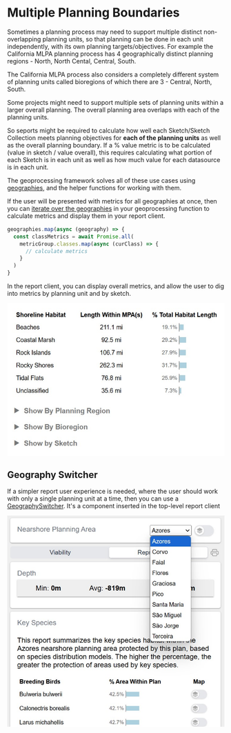 # Multiple Planning Boundaries

Sometimes a planning process may need to support multiple distinct non-overlapping planning units, so that planning can be done in each unit independently, with its own planning targets/objectives. For example the California MLPA planning process has 4 geographically distinct planning regions - North, North Cental, Central, South.

The California MLPA process also considers a completely different system of planning units called bioregions of which there are 3 - Central, North, South.

Some projects might need to support multiple sets of planning units within a larger overall planning. The overall planning area overlaps with each of the planning units.

So seports might be required to calculate how well each Sketch/Sketch Collection meets planning objectives for **each of the planning units** as well as the overall planning boundary. If a % value metric is to be calculated (value in sketch / value overall), this requires calculating what portion of each Sketch is in each unit as well as how much value for each datasource is in each unit.

The geoprocessing framework solves all of these use cases using [geographies](../concepts/Concepts.md#geographies), and the helper functions for working with them.

If the user will be presented with metrics for all geographies at once, then you can [iterate over the geographies](https://github.com/seasketch/california-reports/blob/main/src/functions/eelgrass.ts#L44) in your geoprocessing function to calculate metrics and display them in your report client.

```typescript
geographies.map(async (geography) => {
  const classMetrics = await Promise.all(
    metricGroup.classes.map(async (curClass) => {
      // calculate metrics
    }
  )
}
```

In the report client, you can display overall metrics, and allow the user to dig into metrics by planning unit and by sketch.

![Multi Boundary Default](./multiBoundaryDefault.jpg "Multi Boundary Default")

## Geography Switcher

If a simpler report user experience is needed, where the user should work with only a single planning unit at a time, then you can use a [GeographySwitcher](../api/client-ui/functions/GeographySwitcher.md). It's a component inserted in the top-level report client

![GeographySwitcher](./geography-switcher.jpg "GeographySwitcher")
